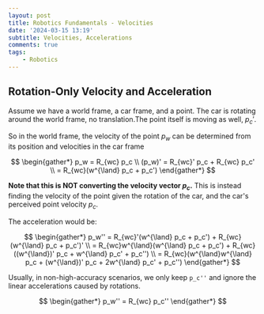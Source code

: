 ```yaml
---
layout: post
title: Robotics Fundamentals - Velocities
date: '2024-03-15 13:19'
subtitle: Velocities, Accelerations
comments: true
tags:
    - Robotics
---
```


## Rotation-Only Velocity and Acceleration

Assume we have a world frame, a car frame, and a point. The car is rotating around the world frame, no translation.The point itself is moving as well, $p_c'$.

So in the world frame, the velocity of the point $p_w$ can be determined from its position and velocities in the car frame

$$
\begin{gather*}
p_w = R_{wc} p_c
\\
(p_w)' = R_{wc}' p_c + R_{wc} p_c'
\\ = R_{wc}(w^{\land} p_c + p_c')
\end{gather*}
$$

**Note that this is NOT converting the velocity vector $p_c$.** This is instead finding the velocity of the point given the rotation of the car, and the car's perceived point velocity $p_c$.

The acceleration would be:

$$
\begin{gather*}
p_w'' = R_{wc}'(w^{\land} p_c + p_c') + R_{wc}(w^{\land} p_c + p_c')'
\\
= R_{wc}w^{\land}(w^{\land} p_c + p_c') + R_{wc}((w^{\land})' p_c + w^{\land} p_c' + p_c'')
\\
= R_{wc}(w^{\land}w^{\land} p_c + (w^{\land})' p_c + 2w^{\land} p_c' + p_c'')
\end{gather*}
$$

Usually, in non-high-accuracy scenarios, we only keep `p_c''` and ignore the linear accelerations caused by rotations.

$$
\begin{gather*}
p_w'' = R_{wc} p_c''
\end{gather*}
$$
